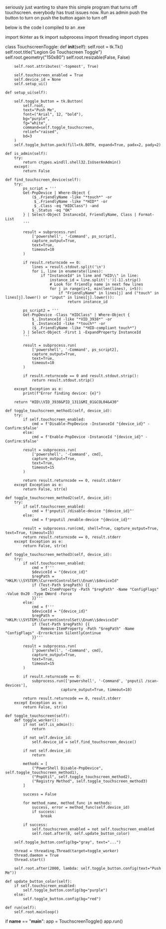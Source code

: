 seriously just wanting to share this simple program that turns off touchscreen. everybody has trust issues now.
Run as admin 
push the button to turn on
push the button again to turn off

below is the code I compiled to an .exe

import tkinter as tk
import subprocess
import threading
import ctypes

class TouchscreenToggle:
    def __init__(self):
        self.root = tk.Tk()
        self.root.title("Legion Go Touchscreen Toggle")
        self.root.geometry("150x80")
        self.root.resizable(False, False)
        
      
        self.root.attributes('-topmost', True)
        
        self.touchscreen_enabled = True
        self.device_id = None
        self.setup_ui()
        
    def setup_ui(self):
        
        self.toggle_button = tk.Button(
            self.root,
            text="Push Me",
            font=("Arial", 12, "bold"),
            bg="purple",
            fg="white",
            command=self.toggle_touchscreen,
            relief="raised",
            bd=3
        )
        self.toggle_button.pack(fill=tk.BOTH, expand=True, padx=2, pady=2)
        
    def is_admin(self):
        try:
            return ctypes.windll.shell32.IsUserAnAdmin()
        except:
            return False
    
    def find_touchscreen_device(self):
        try:
            ps_script = '''
            Get-PnpDevice | Where-Object {
                ($_.FriendlyName -like "*touch*" -or 
                 $_.FriendlyName -like "*HID*" -or
                 $_.Class -eq "HIDClass") -and
                $_.Status -eq "OK"
            } | Select-Object InstanceId, FriendlyName, Class | Format-List
            '''
            
            result = subprocess.run(
                ['powershell', '-Command', ps_script],
                capture_output=True,
                text=True,
                timeout=10
            )
            
            if result.returncode == 0:
                lines = result.stdout.split('\n')
                for i, line in enumerate(lines):
                    if "InstanceId" in line and "HID\\" in line:
                        instance_id = line.split(':')[-1].strip()
                        # Look for friendly name in next few lines
                        for j in range(i+1, min(len(lines), i+5)):
                            if "FriendlyName" in lines[j] and ("touch" in lines[j].lower() or "input" in lines[j].lower()):
                                return instance_id
            
            ps_script2 = '''
            Get-PnpDevice -Class "HIDClass" | Where-Object {
                $_.InstanceId -like "*VID_3938*" -or
                $_.InstanceId -like "*touch*" -or
                ($_.FriendlyName -like "*HID-compliant touch*")
            } | Select-Object -First 1 -ExpandProperty InstanceId
            '''
            
            result = subprocess.run(
                ['powershell', '-Command', ps_script2],
                capture_output=True,
                text=True,
                timeout=10
            )
            
            if result.returncode == 0 and result.stdout.strip():
                return result.stdout.strip()
                
        except Exception as e:
            print(f"Error finding device: {e}")
        
        return "HID\\VID_3938&PID_1311&MI_01&COL04&430"
    
    def toggle_touchscreen_method1(self, device_id):
        try:
            if self.touchscreen_enabled:
                cmd = f'Disable-PnpDevice -InstanceId "{device_id}" -Confirm:$false'
            else:
                cmd = f'Enable-PnpDevice -InstanceId "{device_id}" -Confirm:$false'
            
            result = subprocess.run(
                ['powershell', '-Command', cmd],
                capture_output=True,
                text=True,
                timeout=15
            )
            
            return result.returncode == 0, result.stderr
        except Exception as e:
            return False, str(e)
    
    def toggle_touchscreen_method2(self, device_id):
        try:
            if self.touchscreen_enabled:
                cmd = f'pnputil /disable-device "{device_id}"'
            else:
                cmd = f'pnputil /enable-device "{device_id}"'
            
            result = subprocess.run(cmd, shell=True, capture_output=True, text=True, timeout=15)
            return result.returncode == 0, result.stderr
        except Exception as e:
            return False, str(e)
    
    def toggle_touchscreen_method3(self, device_id):
        try:
            if self.touchscreen_enabled:
                cmd = f'''
                $deviceId = "{device_id}"
                $regPath = "HKLM:\\SYSTEM\\CurrentControlSet\\Enum\\$deviceId"
                if (Test-Path $regPath) {{
                    Set-ItemProperty -Path "$regPath" -Name "ConfigFlags" -Value 0x20 -Type DWord -Force
                }}'''
            else:
                cmd = f'''
                $deviceId = "{device_id}"
                $regPath = "HKLM:\\SYSTEM\\CurrentControlSet\\Enum\\$deviceId"
                if (Test-Path $regPath) {{
                    Remove-ItemProperty -Path "$regPath" -Name "ConfigFlags" -ErrorAction SilentlyContinue
                }}'''
            
            result = subprocess.run(
                ['powershell', '-Command', cmd],
                capture_output=True,
                text=True,
                timeout=15
            )
            
            if result.returncode == 0:
                subprocess.run(['powershell', '-Command', 'pnputil /scan-devices'], 
                             capture_output=True, timeout=10)
            
            return result.returncode == 0, result.stderr
        except Exception as e:
            return False, str(e)
    
    def toggle_touchscreen(self):
        def toggle_worker():
            if not self.is_admin():
                return
            
            if not self.device_id:
                self.device_id = self.find_touchscreen_device()
            
            if not self.device_id:
                return
            
            methods = [
                ("PowerShell Disable-PnpDevice", self.toggle_touchscreen_method1),
                ("PnpUtil", self.toggle_touchscreen_method2),
                ("Registry Method", self.toggle_touchscreen_method3)
            ]
            
            success = False
            
            for method_name, method_func in methods:
                success, error = method_func(self.device_id)
                if success:
                    break
            
            if success:
                self.touchscreen_enabled = not self.touchscreen_enabled
                self.root.after(0, self.update_button_color)
        
        self.toggle_button.config(bg="gray", text="...")
        
        thread = threading.Thread(target=toggle_worker)
        thread.daemon = True
        thread.start()
        
        self.root.after(2000, lambda: self.toggle_button.config(text="Push Me"))
    
    def update_button_color(self):
        if self.touchscreen_enabled:
            self.toggle_button.config(bg="purple")
        else:
            self.toggle_button.config(bg="red")
    
    def run(self):
        self.root.mainloop()

if __name__ == "__main__":
    app = TouchscreenToggle()
    app.run()
